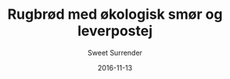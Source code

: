 ---
title: 'Rugbrød med økologisk smør og leverpostej'
description: ""
color: '#ffffff'
price: '25'
category: childrensMenu
meta:
    id: 3ccadc3bab253501f5557901c061fa19689da9ee
    parentId: f20f57fa9c3d8bff0902cfb33f350091a3a48d51
    language: da
date: '2016-11-13'
author: 'Sweet Surrender'
---